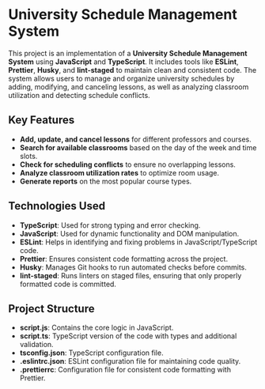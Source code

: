 # University Schedule Management System

This project is an implementation of a **University Schedule Management System** using **JavaScript** and **TypeScript**. It includes tools like **ESLint**, **Prettier**, **Husky**, and **lint-staged** to maintain clean and consistent code. The system allows users to manage and organize university schedules by adding, modifying, and canceling lessons, as well as analyzing classroom utilization and detecting schedule conflicts.

## Key Features

- **Add, update, and cancel lessons** for different professors and courses.
- **Search for available classrooms** based on the day of the week and time slots.
- **Check for scheduling conflicts** to ensure no overlapping lessons.
- **Analyze classroom utilization rates** to optimize room usage.
- **Generate reports** on the most popular course types.

## Technologies Used

- **TypeScript**: Used for strong typing and error checking.
- **JavaScript**: Used for dynamic functionality and DOM manipulation.
- **ESLint**: Helps in identifying and fixing problems in JavaScript/TypeScript code.
- **Prettier**: Ensures consistent code formatting across the project.
- **Husky**: Manages Git hooks to run automated checks before commits.
- **lint-staged**: Runs linters on staged files, ensuring that only properly formatted code is committed.

## Project Structure

- **script.js**: Contains the core logic in JavaScript.
- **script.ts**: TypeScript version of the code with types and additional validation.
- **tsconfig.json**: TypeScript configuration file.
- **.eslintrc.json**: ESLint configuration file for maintaining code quality.
- **.prettierrc**: Configuration file for consistent code formatting with Prettier.
